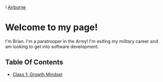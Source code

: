 ! [Airborne](https://api.army.mil/e2/c/images/2013/12/13/324627/size0.jpg) 


# Welcome to my page! #

I'm Brian. I'm a paratrooper in the Army! I'm exiting my military career and am looking to get into software development.

## Table Of Contents
- [Class 1: Growth Mindset](growthmindset.md) 




